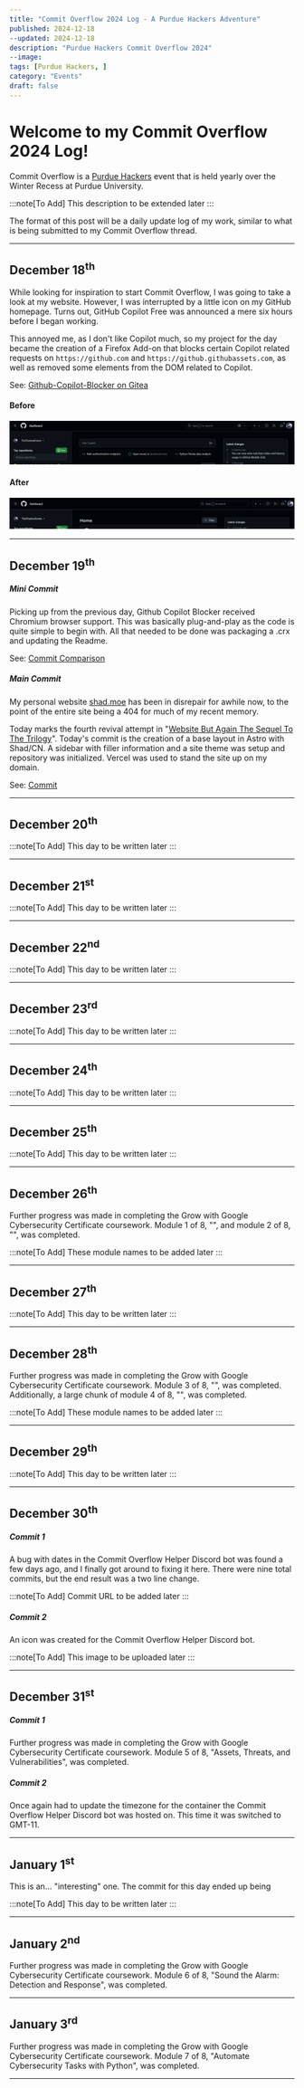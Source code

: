 ```yaml
---
title: "Commit Overflow 2024 Log - A Purdue Hackers Adventure"
published: 2024-12-18
--updated: 2024-12-18
description: "Purdue Hackers Commit Overflow 2024"
--image:
tags: [Purdue Hackers, ]
category: "Events"
draft: false
---
```


# Welcome to my Commit Overflow 2024 Log!
Commit Overflow is a [Purdue Hackers](https://purduehackers.com) event that is held yearly over the Winter Recess at Purdue University.

:::note[To Add]
This description to be extended later
:::

The format of this post will be a daily update log of my work, similar to what is being submitted to my Commit Overflow thread.

---

## December 18<sup>th</sup>
While looking for inspiration to start Commit Overflow, I was going to take a look at my website. However, I was interrupted by a little icon on my GitHub homepage. Turns out, GitHub Copilot Free was announced a mere six hours before I began working.

This annoyed me, as I don't like Copilot much, so my project for the day became the creation of a Firefox Add-on that blocks certain Copilot related requests on `https://github.com` and `https://github.githubassets.com`, as well as removed some elements from the DOM related to Copilot.

See: [Github-Copilot-Blocker on Gitea](https://git.shad.moe/Konpeki-Solutions/Github-Copilot-Blocker)

#### Before
![Before Image](./GhCopi-Before.png)

#### After
![After Image](./GhCopi-After.png)

---

## December 19<sup>th</sup>
##### Mini Commit
Picking up from the previous day, Github Copilot Blocker received Chromium browser support. This was basically plug-and-play as the code is quite simple to begin with. All that needed to be done was packaging a .crx and updating the Readme.

See: [Commit Comparison](https://git.shad.moe/Konpeki-Solutions/Github-Copilot-Blocker/compare/fec2e87b09..9d16ac8294)

##### Main Commit
My personal website [shad.moe](https://www.shad.moe) has been in disrepair for awhile now, to the point of the entire site being a 404 for much of my recent memory.

Today marks the fourth revival attempt in "[Website But Again The Sequel To The Trilogy](https://git.shad.moe/TheShadowEevee/WebsiteButAgainTheSequelToTheTrilogy)". Today's commit is the creation of a base layout in Astro with Shad/CN. A sidebar with filler information and a site theme was setup and repository was initialized. Vercel was used to stand the site up on my domain.

See: [Commit](https://git.shad.moe/TheShadowEevee/WebsiteButAgainTheSequelToTheTrilogy/commit/6e4955b6a46bbab1e9ea6aa86f197379ecd58e56)

---

## December 20<sup>th</sup>

:::note[To Add]
This day to be written later
:::

---

## December 21<sup>st</sup>

:::note[To Add]
This day to be written later
:::

---

## December 22<sup>nd</sup>

:::note[To Add]
This day to be written later
:::

---

## December 23<sup>rd</sup>

:::note[To Add]
This day to be written later
:::

---

## December 24<sup>th</sup>

:::note[To Add]
This day to be written later
:::

---

## December 25<sup>th</sup>

:::note[To Add]
This day to be written later
:::

---

## December 26<sup>th</sup>

Further progress was made in completing the Grow with Google Cybersecurity Certificate coursework. Module 1 of 8, "", and module 2 of 8, "", was completed.

:::note[To Add]
These module names to be added later
:::

---

## December 27<sup>th</sup>

:::note[To Add]
This day to be written later
:::

---

## December 28<sup>th</sup>
Further progress was made in completing the Grow with Google Cybersecurity Certificate coursework. Module 3 of 8, "", was completed. Additionally, a large chunk of module 4 of 8, "", was completed.

:::note[To Add]
These module names to be added later
:::

---

## December 29<sup>th</sup>

:::note[To Add]
This day to be written later
:::

---

## December 30<sup>th</sup>
##### Commit 1
A bug with dates in the Commit Overflow Helper Discord bot was found a few days ago, and I finally got around to fixing it here. There were nine total commits, but the end result was a two line change.

:::note[To Add]
Commit URL to be added later
:::

##### Commit 2
An icon was created for the Commit Overflow Helper Discord bot.

:::note[To Add]
This image to be uploaded later
:::

---

## December 31<sup>st</sup>
##### Commit 1
Further progress was made in completing the Grow with Google Cybersecurity Certificate coursework. Module 5 of 8, "Assets, Threats, and Vulnerabilities", was completed.

##### Commit 2
Once again had to update the timezone for the container the Commit Overflow Helper Discord bot was hosted on. This time it was switched to GMT-11.

---

## January 1<sup>st</sup>
This is an... "interesting" one. The commit for this day ended up being 

:::note[To Add]
This day to be written later
:::

---

## January 2<sup>nd</sup>
Further progress was made in completing the Grow with Google Cybersecurity Certificate coursework. Module 6 of 8, "Sound the Alarm: Detection and Response", was completed.

---

## January 3<sup>rd</sup>
Further progress was made in completing the Grow with Google Cybersecurity Certificate coursework. Module 7 of 8, "Automate Cybersecurity Tasks with Python", was completed. 

---
